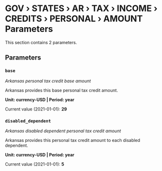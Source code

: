 # GOV › STATES › AR › TAX › INCOME › CREDITS › PERSONAL › AMOUNT Parameters

This section contains 2 parameters.

## Parameters

### `base`
*Arkansas personal tax credit base amount*

Arkansas provides this base personal tax credit amount.

**Unit: currency-USD | Period: year**

Current value (2021-01-01): **29**


### `disabled_dependent`
*Arkansas disabled dependent personal tax credit amount*

Arkansas provides this personal tax credit amount to each disabled dependent.

**Unit: currency-USD | Period: year**

Current value (2021-01-01): **5**

